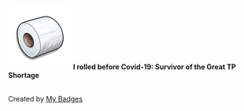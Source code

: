 <img src="https://github.com/my-badges/my-badges/blob/master/badges/covid-19/covid-19.png?raw=true" alt="I rolled before Covid-19: Survivor of the Great TP Shortage" title="I rolled before Covid-19: Survivor of the Great TP Shortage" width="128">
<strong>I rolled before Covid-19: Survivor of the Great TP Shortage</strong>
<br><br>




Created by <a href="https://github.com/my-badges/my-badges">My Badges</a>